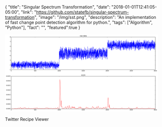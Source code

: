 {
"title": "Singular Spectrum Transformation",
"date": "2018-01-01T12:41:05-05:00",
"link": "https://github.com/statefb/singular-spectrum-transformation",
"image": "/img/sst.png",
"description": "An implementation of fast change point detection algorithm for python.",
"tags": ["Algorithm", "Python"],
"fact": "",
"featured":true
}

![](/img/sst.png)

Twitter Recipe Viewer
